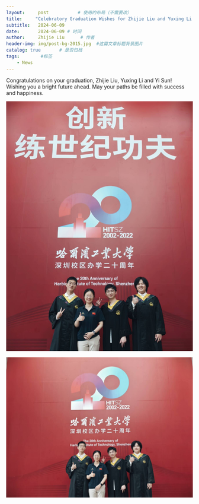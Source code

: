 ```yaml
---
layout:     post           # 使用的布局（不需要改）
title:     "Celebratory Graduation Wishes for Zhijie Liu and Yuxing Li from Supervisor Feng He" # 标题
subtitle:   2024-06-09
date:       2024-06-09 # 时间
author:     Zhijie Liu      # 作者
header-img: img/post-bg-2015.jpg  #这篇文章标题背景图片
catalog: true       # 是否归档
tags:        #标签
    - News
---
```

<p>Congratulations on your graduation, Zhijie Liu, Yuxing Li and Yi Sun! Wishing you a bright future ahead. May your paths be filled with success and happiness.
<p><img src="/img/bishe.jpg">
<p><img src="/img/bishe2.jpg">